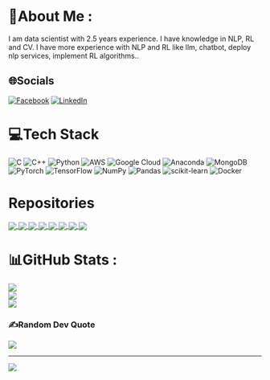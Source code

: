 # 💫About Me :
I am data scientist with 2.5 years experience. I have knowledge in NLP, RL and CV. I have more experience with NLP and RL like llm, chatbot, deploy nlp services, implement RL algorithms..

## 🌐Socials
[![Facebook](https://img.shields.io/badge/Facebook-%231877F2.svg?logo=Facebook&logoColor=white)](https://facebook.com/viethoang.chuong.3/) [![LinkedIn](https://img.shields.io/badge/LinkedIn-%230077B5.svg?logo=linkedin&logoColor=white)](https://linkedin.com/in/cvhvn) 

# 💻Tech Stack
![C](https://img.shields.io/badge/c-%2300599C.svg?style=plastic&logo=c&logoColor=white) ![C++](https://img.shields.io/badge/c++-%2300599C.svg?style=plastic&logo=c%2B%2B&logoColor=white) ![Python](https://img.shields.io/badge/python-3670A0?style=plastic&logo=python&logoColor=ffdd54) ![AWS](https://img.shields.io/badge/AWS-%23FF9900.svg?style=plastic&logo=amazon-aws&logoColor=white) ![Google Cloud](https://img.shields.io/badge/Google%20Cloud-%234285F4.svg?style=plastic&logo=google-cloud&logoColor=white) ![Anaconda](https://img.shields.io/badge/Anaconda-%2344A833.svg?style=plastic&logo=anaconda&logoColor=white) ![MongoDB](https://img.shields.io/badge/MongoDB-%234ea94b.svg?style=plastic&logo=mongodb&logoColor=white) ![PyTorch](https://img.shields.io/badge/PyTorch-%23EE4C2C.svg?style=plastic&logo=PyTorch&logoColor=white) ![TensorFlow](https://img.shields.io/badge/TensorFlow-%23FF6F00.svg?style=plastic&logo=TensorFlow&logoColor=white) ![NumPy](https://img.shields.io/badge/numpy-%23013243.svg?style=plastic&logo=numpy&logoColor=white) ![Pandas](https://img.shields.io/badge/pandas-%23150458.svg?style=plastic&logo=pandas&logoColor=white) ![scikit-learn](https://img.shields.io/badge/scikit--learn-%23F7931E.svg?style=plastic&logo=scikit-learn&logoColor=white) ![Docker](https://img.shields.io/badge/docker-%230db7ed.svg?style=plastic&logo=docker&logoColor=white)

# Repositories

<a href="https://github.com/CVHvn/Mario_PPO_RND">
  <img align="center" src="https://github-readme-stats.anuraghazra1.vercel.app/api/pin/?username=CVHvn&repo=Mario_PPO_RND&theme=radical" />
</a>    
<a href="https://github.com/CVHvn/Mario_PPO">
  <img align="center" src="https://github-readme-stats.anuraghazra1.vercel.app/api/pin/?username=CVHvn&repo=Mario_PPO&theme=radical" />
</a>

<a href="https://github.com/CVHvn/Mario_PTR_PPO">
  <img align="center" src="https://github-readme-stats.anuraghazra1.vercel.app/api/pin/?username=CVHvn&repo=Mario_PTR_PPO&theme=radical" />
</a>    
<a href="https://github.com/CVHvn/Finetune_LLM">
  <img align="center" src="https://github-readme-stats.anuraghazra1.vercel.app/api/pin/?username=CVHvn&repo=Finetune_LLM&theme=radical" />
</a>

<a href="https://github.com/CVHvn/Vietnamese-text-classification">
  <img align="center" src="https://github-readme-stats.anuraghazra1.vercel.app/api/pin/?username=CVHvn&repo=Vietnamese-text-classification&theme=radical" />
</a>    
<a href="https://github.com/CVHvn/Mario_LSTM_PPO">
  <img align="center" src="https://github-readme-stats.anuraghazra1.vercel.app/api/pin/?username=CVHvn&repo=Mario_LSTM_PPO&theme=radical" />
</a>

<a href="https://github.com/CVHvn/Mario_A2C">
  <img align="center" src="https://github-readme-stats.anuraghazra1.vercel.app/api/pin/?username=CVHvn&repo=Mario_A2C&theme=radical" />
</a>    
<a href="https://github.com/CVHvn/Time_Series">
  <img align="center" src="https://github-readme-stats.anuraghazra1.vercel.app/api/pin/?username=CVHvn&repo=Time_Series&theme=radical" />
</a>

# 📊GitHub Stats :
![](https://github-readme-stats.vercel.app/api?username=CVHvn&theme=radical&hide_border=false&include_all_commits=false&count_private=false)<br/>
![](https://github-readme-streak-stats.herokuapp.com/?user=CVHvn&theme=radical&hide_border=false)<br/>
![](https://github-readme-stats.vercel.app/api/top-langs/?username=CVHvn&theme=radical&hide_border=false&include_all_commits=false&count_private=false&layout=compact)

### ✍️Random Dev Quote
![](https://quotes-github-readme.vercel.app/api?type=horizontal&theme=radical)

---
[![](https://visitcount.itsvg.in/api?id=CVHvn&icon=0&color=0)](https://visitcount.itsvg.in)
